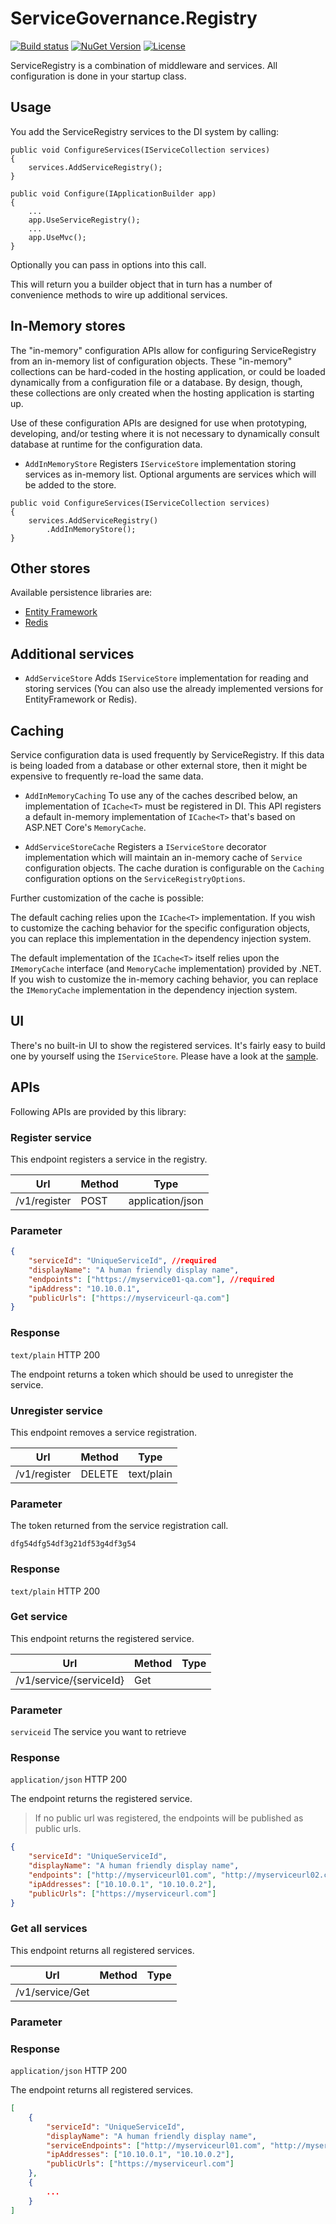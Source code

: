 # ServiceGovernance.Registry

[![Build status](https://ci.appveyor.com/api/projects/status/iti2hroxya5fkbrw?svg=true)](https://ci.appveyor.com/project/twenzel/servicegovernance-registry)
[![NuGet Version](http://img.shields.io/nuget/v/ServiceGovernance.Registry.svg?style=flat)](https://www.nuget.org/packages/ServiceGovernance.Registry/)
[![License](https://img.shields.io/badge/license-Apache-blue.svg)](LICENSE)

ServiceRegistry is a combination of middleware and services.
All configuration is done in your startup class.

## Usage

You add the ServiceRegistry services to the DI system by calling:

```CSharp
public void ConfigureServices(IServiceCollection services)
{
    services.AddServiceRegistry();
}

public void Configure(IApplicationBuilder app)
{
    ...
    app.UseServiceRegistry();
    ...
    app.UseMvc();
}
```

Optionally you can pass in options into this call.

This will return you a builder object that in turn has a number of convenience methods to wire up additional services.

## In-Memory stores

The "in-memory" configuration APIs allow for configuring ServiceRegistry from an in-memory list of configuration objects.
These "in-memory" collections can be hard-coded in the hosting application, or could be loaded dynamically from a configuration file or a database.
By design, though, these collections are only created when the hosting application is starting up.

Use of these configuration APIs are designed for use when prototyping, developing, and/or testing where it is not necessary to dynamically consult database at runtime for the configuration data.

* `AddInMemoryStore`
    Registers `IServiceStore` implementation storing services as in-memory list. Optional arguments are services which will be added to the store.

```CSharp
public void ConfigureServices(IServiceCollection services)
{
    services.AddServiceRegistry()
        .AddInMemoryStore();
}
```

## Other stores

Available persistence libraries are:

* [Entity Framework](https://github.com/ServiceGovernance/ServiceGovernance.Registry.EntityFramework)
* [Redis](https://github.com/ServiceGovernance/ServiceGovernance.Registry.Redis)

## Additional services

* `AddServiceStore`
    Adds `IServiceStore` implementation for reading and storing services (You can also use the already implemented versions for EntityFramework or Redis).

## Caching

Service configuration data is used frequently by ServiceRegistry.
If this data is being loaded from a database or other external store, then it might be expensive to frequently re-load the same data.

* `AddInMemoryCaching`
    To use any of the caches described below, an implementation of `ICache<T>` must be registered in DI.
    This API registers a default in-memory implementation of `ICache<T>` that's based on ASP.NET Core's `MemoryCache`.

* `AddServiceStoreCache`
    Registers a `IServiceStore` decorator implementation which will maintain an in-memory cache of `Service` configuration objects.
    The cache duration is configurable on the `Caching` configuration options on the `ServiceRegistryOptions`.

Further customization of the cache is possible:

The default caching relies upon the `ICache<T>` implementation.
If you wish to customize the caching behavior for the specific configuration objects, you can replace this implementation in the dependency injection system.

The default implementation of the `ICache<T>` itself relies upon the `IMemoryCache` interface (and `MemoryCache` implementation) provided by .NET.
If you wish to customize the in-memory caching behavior, you can replace the `IMemoryCache` implementation in the dependency injection system.

## UI

There's no built-in UI to show the registered services. It's fairly easy to build one by yourself using the `IServiceStore`. Please have a look at the [sample](https://github.com/ServiceGovernance/ServiceGovernance.Registry/blob/master/samples/Registry/Controllers/HomeController.cs).

## APIs

Following APIs are provided by this library:

### Register service

This endpoint registers a service in the registry.

|Url|Method|Type
|-|-|-|
|/v1/register|POST|application/json

### Parameter

```json
{
    "serviceId": "UniqueServiceId", //required
    "displayName": "A human friendly display name",
    "endpoints": ["https://myservice01-qa.com"], //required
    "ipAddress": "10.10.0.1",
    "publicUrls": ["https://myserviceurl-qa.com"]
}
```

### Response

`text/plain` HTTP 200

The endpoint returns a token which should be used to unregister the service.

### Unregister service

This endpoint removes a service registration.

|Url|Method|Type
|-|-|-|
|/v1/register|DELETE|text/plain

### Parameter

The token returned from the service registration call.

```plain
dfg54dfg54df3g21df53g4df3g54
```

### Response

`text/plain` HTTP 200

### Get service

This endpoint returns the registered service.

|Url|Method|Type
|-|-|-|
|/v1/service/{serviceId}|Get|

### Parameter
`serviceid` The service you want to retrieve

### Response

`application/json` HTTP 200

The endpoint returns the registered service.
> If no public url was registered, the endpoints will be published as public urls.

```json
{
    "serviceId": "UniqueServiceId",
    "displayName": "A human friendly display name",
    "endpoints": ["http://myserviceurl01.com", "http://myserviceurl02.com"],
    "ipAddresses": ["10.10.0.1", "10.10.0.2"],
    "publicUrls": ["https://myserviceurl.com"]
}
```

### Get all services

This endpoint returns all registered services.

|Url|Method|Type
|-|-|-|
|/v1/service/Get|

### Parameter

### Response

`application/json` HTTP 200

The endpoint returns all registered services.

```json
[
    {
        "serviceId": "UniqueServiceId",
        "displayName": "A human friendly display name",
        "serviceEndpoints": ["http://myserviceurl01.com", "http://myserviceurl02.com"],
        "ipAddresses": ["10.10.0.1", "10.10.0.2"],
        "publicUrls": ["https://myserviceurl.com"]
    },
    {
        ...
    }
]
```